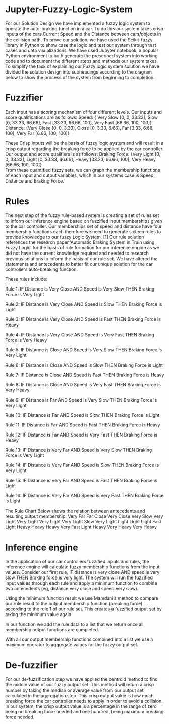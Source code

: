 # Jupyter-Fuzzy-Logic-System

For our Solution Design we have implemented a fuzzy logic system to operate the auto-braking function in a car. To do this our system takes crisp inputs of the cars Current Speed and the Distance between cars/objects in the collision path. 
To prove our solution, we have used the Scikit-fuzzy library in Python to show case the logic and test our system through test cases and data visualizations. We have used Jupyter notebook, a popular Python environment to both generate the prescribed system into working code and to document the different steps and methods our system takes. To simplify the task of explaining our Fuzzy logic system solution we have divided the solution design into subheadings according to the diagram below to show the process of the system from beginning to completion. 

# Fuzzifier
Each input has a scoring mechanism of four different levels. 
Our inputs and score qualifications are as follows:
Speed: { Very Slow [0, 0, 33.33], Slow [0, 33.33, 66.66], Fast [33.33, 66.66, 100], Very Fast [66.66, 100, 100]} 
Distance: {Very Close [0, 0, 3.33], Close [0, 3.33, 6.66], Far [3.33, 6.66, 100], Very Far [6.66, 100, 100]} 

These Crisp inputs will be the basis of fuzzy logic system and will result in a crisp output regarding the breaking force to be applied by the car controller.
Our output and score qualifiers is as follows:
Braking Force: {Very Light [0, 0, 33.33], Light [0, 33.33, 66.66], Heavy [33.33, 66.66, 100], Very Heavy [66.66, 100, 100]}  
From these quantified fuzzy sets, we can graph the membership functions of each input and output variables, which in our systems case is Speed, Distance and Braking Force.

# Rules
The next step of the fuzzy rule-based system is creating a set of rules set to inform our inference engine based on fuzzified input memberships given to the car controller. 
Our memberships set of speed and distance have four membership functions each therefore we need to generate sixteen rules to provide knowledge to our fuzzy Logic System. [1] Our rule solution references the research paper ‘Automatic Braking System in Train using Fuzzy Logic’ for the basis of rule formation for our inference engine as we did not have the current knowledge required and needed to research previous solutions to inform the basis of our rule set. We have altered the statements and antecedents to better fit our unique solution for the car controllers auto-breaking function.

These rules include:

Rule 1: IF Distance is Very Close AND Speed is Very Slow THEN Braking Force is Very Light 

Rule 2: IF Distance is Very Close AND Speed is Slow THEN Braking Force is Light

Rule 3: IF Distance is Very Close AND Speed is Fast THEN Braking Force is Heavy

Rule 4: IF Distance is Very Close AND Speed is Very Fast THEN Braking Force is Very Heavy

Rule 5: IF Distance is Close AND Speed is Very Slow THEN Braking Force is Very Light

Rule 6: IF Distance is Close AND Speed is Slow THEN Braking Force is Light

Rule 7: IF Distance is Close AND Speed is Fast THEN Braking Force is Heavy

Rule 8: IF Distance is Close AND Speed is Very Fast THEN Braking Force is Very Heavy


Rule 9: IF Distance is Far AND Speed is Very Slow THEN Braking Force is Very Light

Rule 10: IF Distance is Far AND Speed is Slow THEN Braking Force is Light

Rule 11: IF Distance is Far AND Speed is Fast THEN Braking Force is Heavy

Rule 12: IF Distance is Far AND Speed is Very Fast THEN Braking Force is Heavy

Rule 13: IF Distance is Very Far AND Speed is Very Slow THEN Braking Force is Very Light

Rule 14: IF Distance is Very Far AND Speed is Slow THEN Braking Force is Very Light

Rule 15: IF Distance is Very Far AND Speed is Fast THEN Braking Force is Light

Rule 16: IF Distance is Very Far AND Speed is Very Fast THEN Braking Force is Light

The Rule Chart Below shows the relation between antecedents and resulting output membership.
	Very Far	Far	Close	Very Close
Very Slow	Very Light	Very Light	Very Light	Very Light
Slow	Very Light	Light	Light	Light
Fast	Light	Heavy	Heavy	Heavy
Very Fast	Light	Heavy	Very Heavy	Very Heavy

# Inference engine
In the application of our car controllers fuzzified inputs and rules, the inference engine will calculate fuzzy membership functions from the input values.
Consider our first rule, 
IF distance is very close AND speed is very slow THEN Braking force is very light.
The system will run the fuzzified input values through each rule and apply a minimum function to combine two antecedents (eg, distance very close and speed very slow). 

Using the minimum function result we use Mamdani’s method to compare our rule result to the output membership function (breaking force) according to the rule 1 of our rule set. This creates a fuzzified output set by taking the minimum value again.

In our function we add the rule data to a list that we return once all membership output functions are completed.

With all our output membership functions combined into a list we use a maximum operator to aggregate values for the fuzzy output set.

# De-fuzzifier
For our de-fuzzification step we have applied the centroid method to find the middle value of our fuzzy output set. This method will return a crisp number by taking the median or average value from our output set calculated in the aggregation step. This crisp output value is how much breaking force the car controller needs to apply in order to avoid a collision. In our system, the crisp output value is a percentage in the range of zero being no breaking force needed and one hundred, being maximum breaking force needed.
